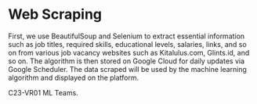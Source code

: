 # Web Scraping

First, we use BeautifulSoup and Selenium to extract essential information such as job titles, required skills, educational levels, salaries, links, and so on from various job vacancy websites such as Kitalulus.com, Glints.id, and so on. The algorithm is then stored on Google Cloud for daily updates via Google Scheduler. The data scraped will be used by the machine learning algorithm and displayed on the platform.

C23-VR01 ML Teams.
